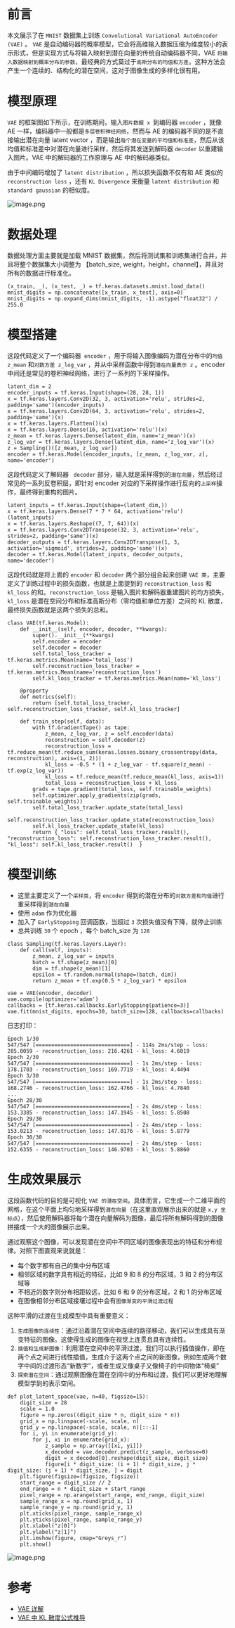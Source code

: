 

# 前言

本文展示了在 `MNIST` 数据集上训练 `Convolutional Variational AutoEncoder (VAE)` 。 `VAE` 是自动编码器的概率模型，它会将高维输入数据压缩为维度较小的表示形式，但是实现方式与将输入映射到潜在向量的传统自动编码器不同，VAE `将输入数据映射到概率分布的参数`，最经典的方式莫过于`高斯分布的均值和方差`。这种方法会产生一个连续的、结构化的潜在空间，这对于图像生成的多样化很有用。


# 模型原理

 `VAE` 的框架图如下所示，在训练期间，输入`图片数据 x `到编码器 `encoder` ，就像 AE 一样，编码器中一般都是`多层卷积神经网络`，然而与 AE 的编码器不同的是不直接输出潜在向量 latent vector ，而是输出`每个潜在变量的平均值和标准差`，然后从该均值和标准差中对潜在向量进行采样，然后将其发送到解码器 `decoder` 以重建输入图片。VAE 中的解码器的工作原理与 AE 中的解码器类似。
 
由于中间编码增加了 `latent distribution` ，所以损失函数不仅有和 AE 类似的 `reconstruction loss` ，还有 `KL Divergence` 来衡量 `latent distribution` 和 `standard gaussian` 的相似度。

![image.png](https://p9-juejin.byteimg.com/tos-cn-i-k3u1fbpfcp/fe90c06e0db04983872cfd509ceb3175~tplv-k3u1fbpfcp-jj-mark:0:0:0:0:q75.image#?w=2000&h=999&s=324110&e=png&a=1&b=fdfdfd)





# 数据处理


数据处理方面主要就是加载 MNIST 数据集，然后将测试集和训练集进行合并，并且将整个数据集大小调整为 【batch_size, weight，height，channel】，并且对所有的数据进行标准化。
```
(x_train, _), (x_test, _) = tf.keras.datasets.mnist.load_data()
mnist_digits = np.concatenate([x_train, x_test], axis=0)
mnist_digits = np.expand_dims(mnist_digits, -1).astype("float32") / 255.0
```



# 模型搭建


这段代码定义了一个编码器` encoder` ，用于将输入图像编码为潜在分布中的`均值 z_mean` 和`对数方差 z_log_var` ，并从中采样函数中得到`潜在向量表示 z` 。encoder 中间还是常见的卷积神经网络，进行了一系列的下采样操作。

```
latent_dim = 2
encoder_inputs = tf.keras.Input(shape=(28, 28, 1))   
x = tf.keras.layers.Conv2D(32, 3, activation='relu', strides=2, padding='same')(encoder_inputs) 
x = tf.keras.layers.Conv2D(64, 3, activation='relu', strides=2, padding='same')(x)   
x = tf.keras.layers.Flatten()(x)   
x = tf.keras.layers.Dense(16, activation='relu')(x)  
z_mean = tf.keras.layers.Dense(latent_dim, name='z_mean')(x)   
z_log_var = tf.keras.layers.Dense(latent_dim, name='z_log_var')(x)   
z = Sampling()([z_mean, z_log_var])   
encoder = tf.keras.Model(encoder_inputs, [z_mean, z_log_var, z], name='encoder')
```

这段代码定义了解码器 ` decoder`  部分，输入就是采样得到的`潜在向量`，然后经过常见的一系列反卷积层，即针对 encoder 对应的下采样操作进行反向的`上采样`操作，最终得到重构的图片。

```
latent_inputs = tf.keras.Input(shape=(latent_dim,))  
x = tf.keras.layers.Dense(7 * 7 * 64, activation='relu')(latent_inputs)   
x = tf.keras.layers.Reshape((7, 7, 64))(x)   
x = tf.keras.layers.Conv2DTranspose(32, 3, activation='relu', strides=2, padding='same')(x)   
decoder_outputs = tf.keras.layers.Conv2DTranspose(1, 3, activation='sigmoid', strides=2, padding='same')(x)   
decoder = tf.keras.Model(latent_inputs, decoder_outputs, name='decoder')
```

这段代码就是将上面的 `encoder` 和 `decoder` 两个部分组合起来创建 `VAE 类`，主要定义了训练过程中的损失函数，也就是上面提到的 `reconstruction_loss` 和 `kl_loss` 的和。`reconstruction_loss` 是输入图片和解码器重建图片的均方损失， `kl_loss` 是潜在空间分布和标准高斯分布（零均值和单位方差）之间的 KL 散度，最终损失函数就是这两个损失的总和。

```
class VAE(tf.keras.Model):
    def __init__(self, encoder, decoder, **kwargs):
        super().__init__(**kwargs)
        self.encoder = encoder
        self.decoder = decoder
        self.total_loss_tracker = tf.keras.metrics.Mean(name='total_loss')
        self.reconstruction_loss_tracker = tf.keras.metrics.Mean(name='reconstruction_loss')
        self.kl_loss_tracker = tf.keras.metrics.Mean(name='kl_loss')

    @property
    def metrics(self):
        return [self.total_loss_tracker, self.reconstruction_loss_tracker, self.kl_loss_tracker]

    def train_step(self, data):
        with tf.GradientTape() as tape:
            z_mean, z_log_var, z = self.encoder(data)
            reconstruction = self.decoder(z)
            reconstruction_loss = tf.reduce_mean(tf.reduce_sum(keras.losses.binary_crossentropy(data, reconstruction), axis=(1, 2)))
            kl_loss = -0.5 * (1 + z_log_var - tf.square(z_mean) - tf.exp(z_log_var))
            kl_loss = tf.reduce_mean(tf.reduce_mean(kl_loss, axis=1))
            total_loss = reconstruction_loss + kl_loss
        grads = tape.gradient(total_loss, self.trainable_weights)
        self.optimizer.apply_gradients(zip(grads, self.trainable_weights))
        self.total_loss_tracker.update_state(total_loss)
        self.reconstruction_loss_tracker.update_state(reconstruction_loss)
        self.kl_loss_tracker.update_state(kl_loss)
        return { "loss": self.total_loss_tracker.result(),  "reconstruction_loss": self.reconstruction_loss_tracker.result(), "kl_loss": self.kl_loss_tracker.result()  }
```

# 模型训练

- 这里主要定义了一个`采样类`，将 `encoder` 得到的潜在分布的`对数方差和均值`进行重采样得到`潜在向量`
- 使用 `adam` 作为优化器
- 加入了 `EarlyStopping` 回调函数，当超过 `3` 次损失值没有下降，就停止训练
- 总共训练 `30` 个 epoch ，每个 batch_size 为 `128` 
```
class Sampling(tf.keras.layers.Layer):
    def call(self, inputs):
        z_mean, z_log_var = inputs
        batch = tf.shape(z_mean)[0]
        dim = tf.shape(z_mean)[1]
        epsilon = tf.random.normal(shape=(batch, dim))
        return z_mean + tf.exp(0.5 * z_log_var) * epsilon

vae = VAE(encoder, decoder)
vae.compile(optimizer='adam')
callbacks = [tf.keras.callbacks.EarlyStopping(patience=3)]
vae.fit(mnist_digits, epochs=30, batch_size=128, callbacks=callbacks)
```
日志打印：

    Epoch 1/30
    547/547 [==============================] - 114s 2ms/step - loss: 285.0059 - reconstruction_loss: 216.4261 - kl_loss: 4.6019
    Epoch 2/30
    547/547 [==============================] - 1s 2ms/step - loss: 178.1703 - reconstruction_loss: 169.7719 - kl_loss: 4.4494
    Epoch 3/30
    547/547 [==============================] - 1s 2ms/step - loss: 168.2746 - reconstruction_loss: 162.4766 - kl_loss: 4.7840
    ...
    Epoch 28/30
    547/547 [==============================] - 2s 4ms/step - loss: 153.3385 - reconstruction_loss: 147.1945 - kl_loss: 5.8508
    Epoch 29/30
    547/547 [==============================] - 2s 4ms/step - loss: 153.0213 - reconstruction_loss: 147.0176 - kl_loss: 5.8779
    Epoch 30/30
    547/547 [==============================] - 2s 4ms/step - loss: 152.6355 - reconstruction_loss: 146.9703 - kl_loss: 5.8860


# 生成效果展示


这段函数代码的目的是可视化 `VAE 的潜在空间`。具体而言，它生成一个二维平面的网格，在这个平面上均匀地采样得到`潜在向量`（在这里直观展示出来的就是 `x,y 坐标点`），然后使用解码器将每个潜在向量解码为图像，最后将所有解码得到的图像拼接成一个大的图像展示出来。

通过观察这个图像，可以发现潜在空间中不同区域的图像表现出的特征和分布规律。对照下图直观来说就是：

- 每个数字都有自己的集中分布区域
- 相邻区域的数字具有相近的特征，比如 9 和 8 的分布区域，3 和 2 的分布区域等
- 不相近的数字则分布相距较远，比如 6 和 9 的分布区域，2 和 1 的分布区域
- 在图像相邻分布区域接壤过程中会有`图像渐变的平滑过渡过程`

这种平滑的过渡在生成模型中具有重要意义：

1.  `生成图像的连续性`：通过沿着潜在空间中连续的路径移动，我们可以生成具有渐变特征的图像。这使得生成的图像在视觉上连贯且具有连续性。
1.  `插值和生成新图像`：利用潜在空间中的平滑过渡，我们可以执行插值操作，即在两个点之间进行线性插值，生成介于这两个点之间的新图像，例如生成两个数字中间的过渡形态“新数字”，或者生成又像桌子又像椅子的中间物体“椅桌”
1.  `探索潜在空间`：通过观察图像在潜在空间中的分布和过渡，我们可以更好地理解模型学到的表示空间。

```
def plot_latent_space(vae, n=40, figsize=15):
    digit_size = 28
    scale = 1.0
    figure = np.zeros((digit_size * n, digit_size * n))
    grid_x = np.linspace(-scale, scale, n)
    grid_y = np.linspace(-scale, scale, n)[::-1]
    for i, yi in enumerate(grid_y):
        for j, xi in enumerate(grid_x):
            z_sample = np.array([[xi, yi]])
            x_decoded = vae.decoder.predict(z_sample, verbose=0)
            digit = x_decoded[0].reshape(digit_size, digit_size)
            figure[i * digit_size: (i + 1) * digit_size, j * digit_size: (j + 1) * digit_size, ] = digit
    plt.figure(figsize=(figsize, figsize))
    start_range = digit_size // 2
    end_range = n * digit_size + start_range
    pixel_range = np.arange(start_range, end_range, digit_size)
    sample_range_x = np.round(grid_x, 1)
    sample_range_y = np.round(grid_y, 1)
    plt.xticks(pixel_range, sample_range_x)
    plt.yticks(pixel_range, sample_range_y)
    plt.xlabel("z[0]")
    plt.ylabel("z[1]")
    plt.imshow(figure, cmap="Greys_r")
    plt.show()
```

 
 
![image.png](https://p3-juejin.byteimg.com/tos-cn-i-k3u1fbpfcp/519cb5ddb89545a6b80e0e8b43a9105e~tplv-k3u1fbpfcp-jj-mark:0:0:0:0:q75.image#?w=1500&h=1500&s=1078006&e=png&b=090909)

# 参考

- [VAE 详解](https://towardsdatascience.com/difference-between-autoencoder-ae-and-variational-autoencoder-vae-ed7be1c038f2)
- [VAE 中 KL 散度公式推导](https://zhuanlan.zhihu.com/p/345095899)

